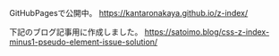 GitHubPagesで公開中。
https://kantaronakaya.github.io/z-index/

下記のブログ記事用に作成しました。
https://satoimo.blog/css-z-index-minus1-pseudo-element-issue-solution/
